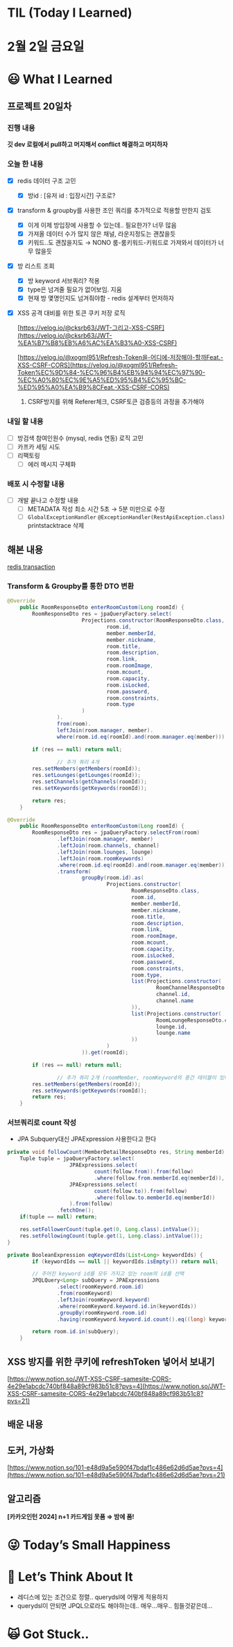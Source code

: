 # TIL (Today I Learned)

# 2월 2일 금요일

# 😃 What I Learned

## 프로젝트 20일차

### 진행 내용

**깃 dev 로컬에서 pull하고 머지해서 conflict 해결하고 머지하자**

### 오늘 한 내용

- [x]  redis 데이터 구조 고민
    - [x]  방id : [유저 id : 입장시간] 구조로?
- [x]  transform & groupby를 사용한 조인 쿼리를 추가적으로 적용할 만한지 검토
    - [x]  이게 이제 방입장에 사용할 수 있는데.. 필요한가? 너무 많음
    - [x]  가져올 데이터 수가 많지 않은 채널, 라운지정도는 괜찮을듯
    - [x]  키워드..도 괜찮을지도 → NONO 룸-룸키워드-키워드로 가져와서 데이터가 너무 많을듯
- [x]  방 리스트 조회
    - [x]  방 keyword 서브쿼리? 적용
    - [x]  type은 넘겨줄 필요가 없어보임. 지움
    - [x]  현재 방 몇명인지도 넘겨줘야함 - redis 설계부터 먼저하자
- [x]  XSS 공격 대비를 위한 토큰 쿠키 저장 로직
    
    [https://velog.io/@cksrb63/JWT-그리고-XSS-CSRF](https://velog.io/@cksrb63/JWT-%EA%B7%B8%EB%A6%AC%EA%B3%A0-XSS-CSRF)
    
    [https://velog.io/@xogml951/Refresh-Token을-어디에-저장해야-할까Feat.-XSS-CSRF-CORS](https://velog.io/@xogml951/Refresh-Token%EC%9D%84-%EC%96%B4%EB%94%94%EC%97%90-%EC%A0%80%EC%9E%A5%ED%95%B4%EC%95%BC-%ED%95%A0%EA%B9%8CFeat.-XSS-CSRF-CORS)
    
    1. CSRF방지를 위해 Referer체크, CSRF토큰 검증등의 과정을 추가해야
    

### 내일 할 내용

- [ ]  방검색 참여인원수 (mysql, redis 연동) 로직 고민
- [ ]  카프카 세팅 시도
- [ ]  리팩토링
    - [ ]  에러 메시지 구체화

### 배포 시 수정할 내용

- [ ]  개발 끝나고 수정할 내용
    - [ ]  METADATA 작성 최소 시간 5초 → 5분 미만으로 수정
    - [ ]  `GlobalExceptionHandler` `@ExceptionHandler(RestApiException.class)` printstacktrace 삭제

## 해본 내용

[redis transaction](https://sabarada.tistory.com/178)

### Transform & Groupby를 통한 DTO 변환

```java
@Override
    public RoomResponseDto enterRoomCustom(Long roomId) {
        RoomResponseDto res = jpaQueryFactory.select(
                        Projections.constructor(RoomResponseDto.class,
                                room.id,
                                member.memberId,
                                member.nickname,
                                room.title,
                                room.description,
                                room.link,
                                room.roomImage,
                                room.mcount,
                                room.capacity,
                                room.isLocked,
                                room.password,
                                room.constraints,
                                room.type
                        )
                ).
                from(room).
                leftJoin(room.manager, member).
                where(room.id.eq(roomId).and(room.manager.eq(member))).fetchOne();

        if (res == null) return null;
				
				// 추가 쿼리 4개
        res.setMembers(getMembers(roomId));
        res.setLounges(getLounges(roomId));
        res.setChannels(getChannels(roomId));
        res.setKeywords(getKeywords(roomId));

        return res;
    }
```

```java
@Override
    public RoomResponseDto enterRoomCustom(Long roomId) {
        RoomResponseDto res = jpaQueryFactory.selectFrom(room)
                .leftJoin(room.manager, member)
                .leftJoin(room.channels, channel)
                .leftJoin(room.lounges, lounge)
                .leftJoin(room.roomKeywords)
                .where(room.id.eq(roomId).and(room.manager.eq(member)))
                .transform(
                        groupBy(room.id).as(
                                Projections.constructor(
                                        RoomResponseDto.class,
                                        room.id,
                                        member.memberId,
                                        member.nickname,
                                        room.title,
                                        room.description,
                                        room.link,
                                        room.roomImage,
                                        room.mcount,
                                        room.capacity,
                                        room.isLocked,
                                        room.password,
                                        room.constraints,
                                        room.type,
                                        list(Projections.constructor(
                                                RoomChannelResponseDto.class,
                                                channel.id,
                                                channel.name
                                        )),
                                        list(Projections.constructor(
                                                RoomLoungeResponseDto.class,
                                                lounge.id,
                                                lounge.name
                                        ))
                                )
                        )).get(roomId);

        if (res == null) return null;

				// 추가 쿼리 2개 (roomMember, roomKeyword의 중간 테이블이 있어서 거기서 가져오는 것이 더 유리)
        res.setMembers(getMembers(roomId));
        res.setKeywords(getKeywords(roomId));
        return res;
    }
```

### 서브쿼리로 count 작성

- JPA Subquery대신 JPAExpression 사용한다고 한다

```java
private void followCount(MemberDetailResponseDto res, String memberId) {
    Tuple tuple = jpaQueryFactory.select(
                    JPAExpressions.select(
                            count(follow.from)).from(follow)
                            .where(follow.from.memberId.eq(memberId)),
                    JPAExpressions.select(
                            count(follow.to)).from(follow)
                            .where(follow.to.memberId.eq(memberId))
                    ).from(follow)
                .fetchOne();
    if(tuple == null) return;

    res.setFollowerCount(tuple.get(0, Long.class).intValue());
    res.setFollowingCount(tuple.get(1, Long.class).intValue());
}
```

```java
private BooleanExpression eqKeywordIds(List<Long> keywordIds) {
        if (keywordIds == null || keywordIds.isEmpty()) return null;

        // 주어진 keyword id를 모두 가지고 있는 room의 id를 선택
        JPQLQuery<Long> subQuery = JPAExpressions
                .select(roomKeyword.room.id)
                .from(roomKeyword)
                .leftJoin(roomKeyword.keyword)
                .where(roomKeyword.keyword.id.in(keywordIds))
                .groupBy(roomKeyword.room.id)
                .having(roomKeyword.keyword.id.count().eq((long) keywordIds.size()));

        return room.id.in(subQuery);
    }
```

## XSS 방지를 위한 쿠키에 refreshToken 넣어서 보내기

[https://www.notion.so/JWT-XSS-CSRF-samesite-CORS-4e29e1abcdc740bf848a89cf983b51c8?pvs=4](https://www.notion.so/JWT-XSS-CSRF-samesite-CORS-4e29e1abcdc740bf848a89cf983b51c8?pvs=21)

## 배운 내용

## 도커, 가상화

[https://www.notion.so/101-e48d9a5e590f47bdaf1c486e62d6d5ae?pvs=4](https://www.notion.so/101-e48d9a5e590f47bdaf1c486e62d6d5ae?pvs=21)

## 알고리즘

**[카카오인턴 2024] n+1 카드게임 못품 ⇒ 밤에 품!**

# 😜 Today’s Small Happiness

# 🧐 Let’s Think About It

- 레디스에 있는 조건으로 정렬.. querydsl에 어떻게 적용하지
- querydsl이 안되면 JPQL으로라도 해야하는데.. 매우…매우.. 힘들것같은데…

# 🙀 Got Stuck..